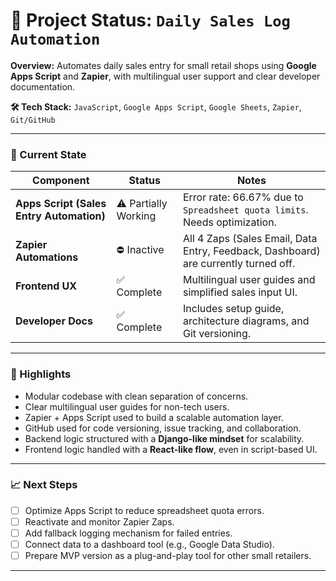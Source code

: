 # 🚀 Project Status: `Daily Sales Log Automation`

**Overview:**
Automates daily sales entry for small retail shops using **Google Apps Script** and **Zapier**, with multilingual user support and clear developer documentation.

**🛠️ Tech Stack:**
`JavaScript`, `Google Apps Script`, `Google Sheets`, `Zapier`, `Git/GitHub`

---

### 🔧 Current State

| Component                                | Status               | Notes                                                                               |
| ---------------------------------------- | -------------------- | ----------------------------------------------------------------------------------- |
| **Apps Script (Sales Entry Automation)** | ⚠️ Partially Working | Error rate: 66.67% due to `Spreadsheet quota limits`. Needs optimization.           |
| **Zapier Automations**                   | ⛔ Inactive           | All 4 Zaps (Sales Email, Data Entry, Feedback, Dashboard) are currently turned off. |
| **Frontend UX**                          | ✅ Complete           | Multilingual user guides and simplified sales input UI.                             |
| **Developer Docs**                       | ✅ Complete           | Includes setup guide, architecture diagrams, and Git versioning.                    |

---

### 🧠 Highlights

* Modular codebase with clean separation of concerns.
* Clear multilingual user guides for non-tech users.
* Zapier + Apps Script used to build a scalable automation layer.
* GitHub used for code versioning, issue tracking, and collaboration.
* Backend logic structured with a **Django-like mindset** for scalability.
* Frontend logic handled with a **React-like flow**, even in script-based UI.

---

### 📈 Next Steps

* [ ] Optimize Apps Script to reduce spreadsheet quota errors.
* [ ] Reactivate and monitor Zapier Zaps.
* [ ] Add fallback logging mechanism for failed entries.
* [ ] Connect data to a dashboard tool (e.g., Google Data Studio).
* [ ] Prepare MVP version as a plug-and-play tool for other small retailers.

---
